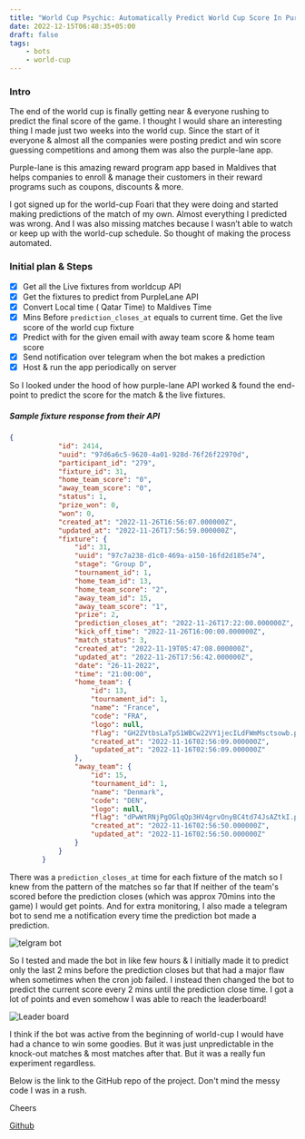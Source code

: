```yaml
---
title: "World Cup Psychic: Automatically Predict World Cup Score In Purplelane App"
date: 2022-12-15T06:48:35+05:00
draft: false
tags:
    - bots
    - world-cup
---
```


### Intro
The end of the world cup is finally getting near & everyone rushing to predict the final score of the game. I thought I would share an interesting thing I made just two weeks into the world cup. Since the start of it everyone & almost all the companies were posting predict and win score guessing competitions and among them was also the purple-lane app.

Purple-lane is this amazing reward program app based in Maldives that helps companies to enroll & manage their customers in their reward programs such as coupons, discounts & more.

I got signed up for the world-cup Foari that they were doing and started making predictions of the match of my own. Almost everything I predicted was wrong. And I was also missing matches because I wasn’t able to watch or keep up with the world-cup schedule. So thought of making the process automated.

### Initial plan & Steps

- [x] Get all the Live fixtures from worldcup API
- [x] Get the fixtures to predict from PurpleLane API
- [x] Convert Local time ( Qatar Time) to Maldives Time
- [x] Mins Before `prediction_closes_at` equals to current time. Get the live score of the world cup fixture
- [x] Predict with for the given email with away team score & home team score
- [x] Send notification over telegram when the bot makes a prediction
- [x] Host & run the app periodically on server
  
So I looked under the hood of how purple-lane API worked & found the end-point to predict the score for the match & the live fixtures.

##### Sample fixture response from their API
```json
{
			"id": 2414,
			"uuid": "97d6a6c5-9620-4a01-928d-76f26f22970d",
			"participant_id": "279",
			"fixture_id": 31,
			"home_team_score": "0",
			"away_team_score": "0",
			"status": 1,
			"prize_won": 0,
			"won": 0,
			"created_at": "2022-11-26T16:56:07.000000Z",
			"updated_at": "2022-11-26T17:56:59.000000Z",
			"fixture": {
				"id": 31,
				"uuid": "97c7a238-d1c0-469a-a150-16fd2d185e74",
				"stage": "Group D",
				"tournament_id": 1,
				"home_team_id": 13,
				"home_team_score": "2",
				"away_team_id": 15,
				"away_team_score": "1",
				"prize": 2,
				"prediction_closes_at": "2022-11-26T17:22:00.000000Z",
				"kick_off_time": "2022-11-26T16:00:00.000000Z",
				"match_status": 3,
				"created_at": "2022-11-19T05:47:08.000000Z",
				"updated_at": "2022-11-26T17:56:42.000000Z",
				"date": "26-11-2022",
				"time": "21:00:00",
				"home_team": {
					"id": 13,
					"tournament_id": 1,
					"name": "France",
					"code": "FRA",
					"logo": null,
					"flag": "GH2ZVtbsLaTpS1WBCw22VY1jecILdFWmMsctsowb.png",
					"created_at": "2022-11-16T02:56:09.000000Z",
					"updated_at": "2022-11-16T02:56:09.000000Z"
				},
				"away_team": {
					"id": 15,
					"tournament_id": 1,
					"name": "Denmark",
					"code": "DEN",
					"logo": null,
					"flag": "dPwWtRNjPgOGlqQp3HV4grvOnyBC4td74JsAZtkI.png",
					"created_at": "2022-11-16T02:56:50.000000Z",
					"updated_at": "2022-11-16T02:56:50.000000Z"
				}
			}
		}
```

 There was a `prediction_closes_at` time for each fixture of the match so I knew from the pattern of the matches so far that If neither of the team's scored before the prediction closes (which was approx 70mins into the game) I would get points. And for extra monitoring, I also made a telegram bot to send me a notification every time the prediction bot made a prediction.

![telgram bot](/telegramss.png)

So I tested and made the bot in like few hours & I initially made it to predict only the last 2 mins before the prediction closes but that had a major flaw when sometimes when the cron job failed. I instead then changed the bot to predict the current score every 2 mins until the prediction close time. I got a lot of points and even somehow I was able to reach the leaderboard!

![Leader board](/leaderboard_22.png)

I think if the bot was active from the beginning of world-cup I would have had a chance to win some goodies. But it was just unpredictable in the knock-out matches & most matches after that. But it was a really fun experiment regardless.

Below is the link to the GitHub repo of the project. Don't mind the messy code I was in a rush.

Cheers

[Github](https://github.com/boring-dragon/purple-lane-predict-bot)